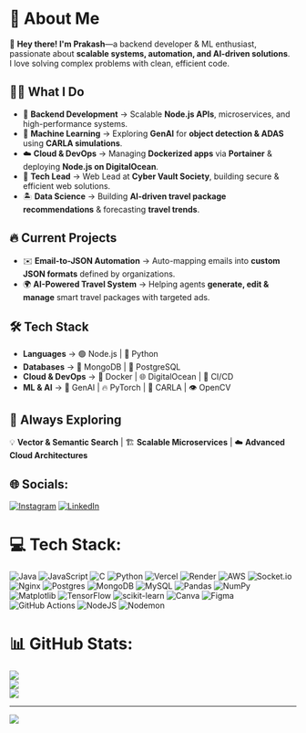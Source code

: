 # 💫 About Me  

🚀 **Hey there! I'm Prakash**—a backend developer & ML enthusiast, passionate about **scalable systems, automation, and AI-driven solutions**.  
I love solving complex problems with clean, efficient code.  

## 👨‍💻 What I Do  

- 🔹 **Backend Development** → Scalable **Node.js APIs**, microservices, and high-performance systems.  
- 🤖 **Machine Learning** → Exploring **GenAI** for **object detection & ADAS** using **CARLA simulations**.  
- ☁️ **Cloud & DevOps** → Managing **Dockerized apps** via **Portainer** & deploying **Node.js on DigitalOcean**.  
- 🔐 **Tech Lead** → Web Lead at **Cyber Vault Society**, building secure & efficient web solutions.  
- 🏝 **Data Science** → Building **AI-driven travel package recommendations** & forecasting **travel trends**.  

## 🔥 Current Projects  

- ✉️ **Email-to-JSON Automation** → Auto-mapping emails into **custom JSON formats** defined by organizations.  
- 🌍 **AI-Powered Travel System** → Helping agents **generate, edit & manage** smart travel packages with targeted ads.  

## 🛠️ Tech Stack  

- **Languages** → 🟢 Node.js | 🐍 Python  
- **Databases** → 🍃 MongoDB | 🐘 PostgreSQL  
- **Cloud & DevOps** → 🐳 Docker | 🌐 DigitalOcean | 🔄 CI/CD  
- **ML & AI** → 🤖 GenAI | 🔥 PyTorch | 🚗 CARLA | 👁 OpenCV  

## 🌱 Always Exploring  

💡 **Vector & Semantic Search** | 🏗 **Scalable Microservices** | ☁️ **Advanced Cloud Architectures**  



## 🌐 Socials:
[![Instagram](https://img.shields.io/badge/Instagram-%23E4405F.svg?logo=Instagram&logoColor=white)](https://instagram.com/prakash_pramanick) [![LinkedIn](https://img.shields.io/badge/LinkedIn-%230077B5.svg?logo=linkedin&logoColor=white)](https://linkedin.com/in/prakash-pramanick) 

# 💻 Tech Stack:
![Java](https://img.shields.io/badge/java-%23ED8B00.svg?style=for-the-badge&logo=openjdk&logoColor=white) ![JavaScript](https://img.shields.io/badge/javascript-%23323330.svg?style=for-the-badge&logo=javascript&logoColor=%23F7DF1E) ![C](https://img.shields.io/badge/c-%2300599C.svg?style=for-the-badge&logo=c&logoColor=white) ![Python](https://img.shields.io/badge/python-3670A0?style=for-the-badge&logo=python&logoColor=ffdd54) ![Vercel](https://img.shields.io/badge/vercel-%23000000.svg?style=for-the-badge&logo=vercel&logoColor=white) ![Render](https://img.shields.io/badge/Render-%46E3B7.svg?style=for-the-badge&logo=render&logoColor=white) ![AWS](https://img.shields.io/badge/AWS-%23FF9900.svg?style=for-the-badge&logo=amazon-aws&logoColor=white) ![Socket.io](https://img.shields.io/badge/Socket.io-black?style=for-the-badge&logo=socket.io&badgeColor=010101) ![Nginx](https://img.shields.io/badge/nginx-%23009639.svg?style=for-the-badge&logo=nginx&logoColor=white) ![Postgres](https://img.shields.io/badge/postgres-%23316192.svg?style=for-the-badge&logo=postgresql&logoColor=white) ![MongoDB](https://img.shields.io/badge/MongoDB-%234ea94b.svg?style=for-the-badge&logo=mongodb&logoColor=white) ![MySQL](https://img.shields.io/badge/mysql-4479A1.svg?style=for-the-badge&logo=mysql&logoColor=white) ![Pandas](https://img.shields.io/badge/pandas-%23150458.svg?style=for-the-badge&logo=pandas&logoColor=white) ![NumPy](https://img.shields.io/badge/numpy-%23013243.svg?style=for-the-badge&logo=numpy&logoColor=white) ![Matplotlib](https://img.shields.io/badge/Matplotlib-%23ffffff.svg?style=for-the-badge&logo=Matplotlib&logoColor=black) ![TensorFlow](https://img.shields.io/badge/TensorFlow-%23FF6F00.svg?style=for-the-badge&logo=TensorFlow&logoColor=white) ![scikit-learn](https://img.shields.io/badge/scikit--learn-%23F7931E.svg?style=for-the-badge&logo=scikit-learn&logoColor=white) ![Canva](https://img.shields.io/badge/Canva-%2300C4CC.svg?style=for-the-badge&logo=Canva&logoColor=white) ![Figma](https://img.shields.io/badge/figma-%23F24E1E.svg?style=for-the-badge&logo=figma&logoColor=white) ![GitHub Actions](https://img.shields.io/badge/github%20actions-%232671E5.svg?style=for-the-badge&logo=githubactions&logoColor=white) ![NodeJS](https://img.shields.io/badge/node.js-6DA55F?style=for-the-badge&logo=node.js&logoColor=white) ![Nodemon](https://img.shields.io/badge/NODEMON-%23323330.svg?style=for-the-badge&logo=nodemon&logoColor=%BBDEAD)
# 📊 GitHub Stats:
![](https://github-readme-stats.vercel.app/api?username=prakash2003pramanick&theme=aura_dark&hide_border=false&include_all_commits=true&count_private=true)<br/>
![](https://github-readme-streak-stats.herokuapp.com/?user=prakash2003pramanick&theme=aura_dark&hide_border=false)<br/>
![](https://github-readme-stats.vercel.app/api/top-langs/?username=prakash2003pramanick&theme=aura_dark&hide_border=false&include_all_commits=true&count_private=true&layout=compact)

---
[![](https://visitcount.itsvg.in/api?id=prakash2003pramanick&icon=0&color=0)](https://visitcount.itsvg.in)
